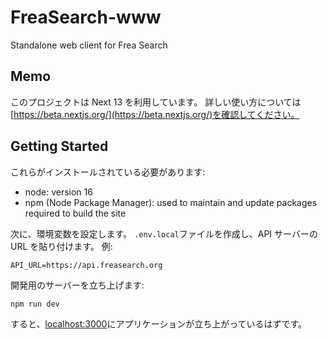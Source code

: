 # FreaSearch-www

Standalone web client for Frea Search

## Memo

このプロジェクトは Next 13 を利用しています。
詳しい使い方については[https://beta.nextjs.org/](https://beta.nextjs.org/)を確認してください。

## Getting Started

これらがインストールされている必要があります:

- node: version 16
- npm (Node Package Manager): used to maintain and update packages required to build the site

次に、環境変数を設定します。
`.env.local`ファイルを作成し、API サーバーの URL を貼り付けます。
例:

```
API_URL=https://api.freasearch.org
```

開発用のサーバーを立ち上げます:

```bash
npm run dev
```

すると、[localhost:3000](localhost:3000)にアプリケーションが立ち上がっているはずです。
